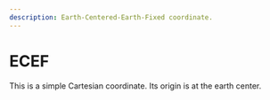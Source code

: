 ```yaml
---
description: Earth-Centered-Earth-Fixed coordinate.
---
```


# ECEF

This is a simple Cartesian coordinate. Its origin is at the earth center.

